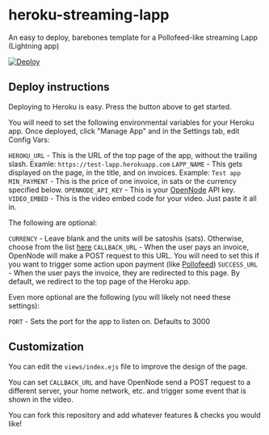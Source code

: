 # heroku-streaming-lapp
An easy to deploy, barebones template for a Pollofeed-like streaming Lapp (Lightning app)

[![Deploy](https://www.herokucdn.com/deploy/button.svg)](https://heroku.com/deploy)

## Deploy instructions

Deploying to Heroku is easy. Press the button above to get started.

You will need to set the following environmental variables for your Heroku app. Once deployed, click "Manage App" and in the Settings tab, edit Config Vars:

`HEROKU_URL` - This is the URL of the top page of the app, without the trailing slash. Examle: `https://test-lapp.herokuapp.com`
`LAPP_NAME` - This gets displayed on the page, in the title, and on invoices. Example: `Test app`
`MIN_PAYMENT` - This is the price of one invoice, in sats or the currency specified below.
`OPENNODE_API_KEY` - This is your [OpenNode](https://opennode.com/) API key.
`VIDEO_EMBED` - This is the video embed code for your video. Just paste it all in.

The following are optional:

`CURRENCY` - Leave blank and the units will be satoshis (sats). Otherwise, choose from the list [here](https://api.opennode.com/v1/currencies)
`CALLBACK_URL` - When the user pays an invoice, OpenNode will make a POST request to this URL. You will need to set this if you want to trigger some action upon payment (like [Pollofeed](https://pollofeed.com))
`SUCCESS_URL` - When the user pays the invoice, they are redirected to this page. By default, we redirect to the top page of the Heroku app.

Even more optional are the following (you will likely not need these settings):

`PORT` - Sets the port for the app to listen on. Defaults to 3000

## Customization

You can edit the `views/index.ejs` file to improve the design of the page.

You can set `CALLBACK_URL` and have OpenNode send a POST request to a different server, your home network, etc. and trigger some event that is shown in the video.

You can fork this repository and add whatever features & checks you would like!